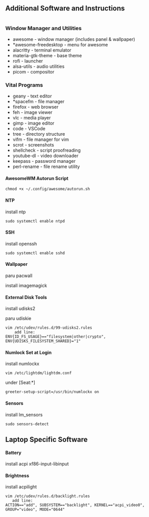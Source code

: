 ## Additional Software and Instructions
#
### Window Manager and Utilities
* awesome - window manager (includes panel & wallpaper)
* *awesome-freedesktop - menu for awesome
* alacritty - terminal emulator
* materia-gtk-theme - base theme
* rofi - launcher
* alsa-utils - audio utilities
* picom - compositor

### Vital Programs
* geany - text editor
* *spacefm - file manager
* firefox - web browser
* feh - image viewer
* vlc - media player
* gimp - image editor
* code - VSCode
* tree - directory structure
* vifm - file manager for vim
* scrot - screenshots
* shellcheck - script proofreading
* youtube-dl - video downloader
* keepass - password manager
* perl-rename - file rename utility

#### AwesomeWM Autorun Script
```
chmod +x ~/.config/awesome/autorun.sh
```

#### NTP
install ntp
```
sudo systemctl enable ntpd
```

#### SSH
install openssh
```
sudo systemctl enable sshd
```

#### Wallpaper
paru pacwall

install imagemagick

#### External Disk Tools
install udisks2

paru udiskie
```
vim /etc/udev/rules.d/99-udisks2.rules
    add line:
ENV{ID_FS_USAGE}=="filesystem|other|crypto", ENV{UDISKS_FILESYSTEM_SHARED}="1"
```

#### Numlock Set at Login
install numlockx
```
vim /etc/lightdm/lightdm.conf
```
under [Seat:*]
```
greeter-setup-script=/usr/bin/numlockx on
```

#### Sensors
install lm_sensors
```
sudo sensors-detect
```

## Laptop Specific Software
#### Battery
install acpi xf86-input-libinput

#### Brightness
install acpilight
```
vim /etc/udev/rules.d/backlight.rules
   add line:
ACTION=="add", SUBSYSTEM=="backlight", KERNEL=="acpi_video0", GROUP="video", MODE="0644" 
```
